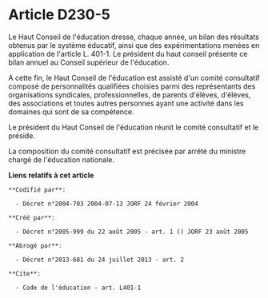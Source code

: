 # Article D230-5

Le Haut Conseil de l'éducation dresse, chaque année, un bilan des résultats obtenus par le système éducatif, ainsi que des
expérimentations menées en application de l'article L. 401-1. Le président du haut conseil présente ce bilan annuel au
Conseil supérieur de l'éducation.

A cette fin, le Haut Conseil de l'éducation est assisté d'un comité consultatif composé de personnalités qualifiées choisies
parmi des représentants des organisations syndicales, professionnelles, de parents d'élèves, d'élèves, des associations et
toutes autres personnes ayant une activité dans les domaines qui sont de sa compétence.

Le président du Haut Conseil de l'éducation réunit le comité consultatif et le préside.

La composition du comité consultatif est précisée par arrêté du ministre chargé de l'éducation nationale.

**Liens relatifs à cet article**

	**Codifié par**:

	  - Décret n°2004-703 2004-07-13 JORF 24 février 2004

	**Créé par**:

	  - Décret n°2005-999 du 22 août 2005 - art. 1 () JORF 23 août 2005

	**Abrogé par**:

	  - Décret n°2013-681 du 24 juillet 2013 - art. 2

	**Cite**:

	  - Code de l'éducation - art. L401-1
